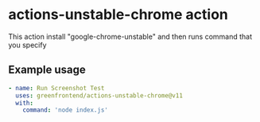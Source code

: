 # actions-unstable-chrome action

This action install "google-chrome-unstable" and then runs command that you specify

## Example usage

```yaml
- name: Run Screenshot Test
  uses: greenfrontend/actions-unstable-chrome@v11
  with:
    command: 'node index.js'
```
